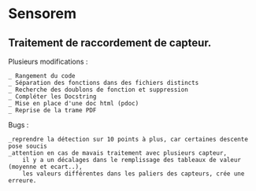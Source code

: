 # Sensorem
## Traitement de raccordement de capteur.

Plusieurs modifications :

    _ Rangement du code
    _ Séparation des fonctions dans des fichiers distincts
    _ Recherche des doublons de fonction et suppression
    _ Compléter les Docstring
    _ Mise en place d'une doc html (pdoc)
    _ Reprise de la trame PDF

Bugs :

    _reprendre la détection sur 10 points à plus, car certaines descente pose soucis
    _attention en cas de mavais traitement avec plusieurs capteur,
        il y a un décalages dans le remplissage des tableaux de valeur (moyenne et ecart..),
        les valeurs différentes dans les paliers des capteurs, crée une erreure.

